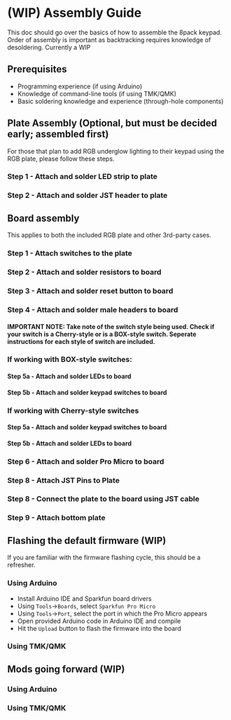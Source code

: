 # (WIP) Assembly Guide
This doc should go over the basics of how to assemble the 8pack keypad. Order of assembly is important as backtracking  requires knowledge of desoldering. Currently a WIP

## Prerequisites
* Programming experience (if using Arduino)
* Knowledge of command-line tools (if using TMK/QMK)
* Basic soldering knowledge and experience (through-hole components)

## Plate Assembly (Optional, but must be decided early; assembled first)
For those that plan to add RGB underglow lighting to their keypad using the RGB plate, please follow these steps.

### Step 1 - Attach and solder LED strip to plate

### Step 2 - Attach and solder JST header to plate

## Board assembly
This applies to both the included RGB plate and other 3rd-party cases.

### Step 1 - Attach switches to the plate

### Step 2 - Attach and solder resistors to board

### Step 3 - Attach and solder reset button to board

### Step 4 - Attach and solder male headers to board

#### IMPORTANT NOTE: Take note of the switch style being used. Check if your switch is a Cherry-style or is a BOX-style switch. Seperate instructions for each style of switch are included.

### If working with BOX-style switches:

#### Step 5a - Attach and solder LEDs to board

#### Step 5b - Attach and solder keypad switches to board

### If working with Cherry-style switches

#### Step 5a - Attach and solder keypad switches to board

#### Step 5b - Attach and solder LEDs to board

### Step 6 - Attach and solder Pro Micro to board

### Step 8 - Attach JST Pins to Plate

### Step 8 - Connect the plate to the board using JST cable

### Step 9 - Attach bottom plate

## Flashing the default firmware (WIP)
If you are familiar with the firmware flashing cycle, this should be a refresher.

### Using Arduino 
* Install Arduino IDE and Sparkfun board drivers
* Using `Tools`->`Boards`, select `Sparkfun Pro Micro`
* Using `Tools`->`Port`, select the port in which the Pro Micro appears
* Open provided Arduino code in Arduino IDE and compile
* Hit the `Upload` button to flash the firmware into the board

### Using TMK/QMK


## Mods going forward (WIP)

### Using Arduino

### Using TMK/QMK









